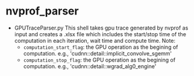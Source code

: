 # nvprof_parser

- GPUTraceParser.py
This shell takes gpu trace generated by nvprof as input and creates a .xlsx file which includes the start/stop time of the computation in each iteration, wait time and compute time.
Note:
	- ```computation_start_flag```: the GPU operation as the begining of computation. e.g., 'cudnn::detail::implicit_convolve_sgemm'
	- ```computation_stop_flag```: the GPU operation as the begining of computation. e.g., 'cudnn::detail::wgrad_alg0_engine'
